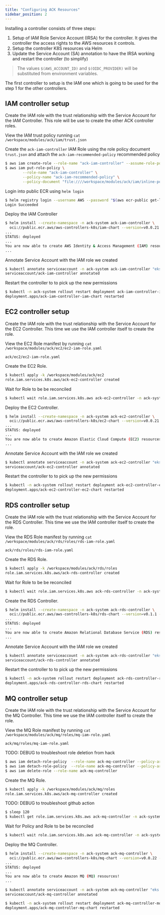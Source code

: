 ```yaml
---
title: "Configuring ACK Resources"
sidebar_position: 2
---
```


Installing a controller consists of three steps:
1. Setup of IAM Role Service Account (IRSA) for the controller. It gives the controller the access rights to the AWS resources it controls.
2. Setup the controller K8S resources via Helm
3. Update the Service Account (SA) annotation to have the IRSA working and restart the controller (to simplify)

>The values `$(AWS_ACCOUNT_ID)` and `$(OIDC_PROVIDER)` will be substituted from environment variables.

The first controller to setup is the IAM one which is going to be used for the step 1 for the other controllers.

## IAM controller setup
Create the IAM role with the trust relationship with the Service Account for the IAM Controller.
This role will be use to create the other ACK controller roles. 


View the IAM trust policy running `cat /workspace/modules/ack/iam/trust.json`

Create the `ack-iam-controller` IAM Role using the role policy document `trust.json` and attach the `ack-iam-recommended-policy` recommended policy
```bash hook=ack-install
$ aws iam create-role --role-name "ack-iam-controller" --assume-role-policy-document "$(envsubst </workspace/modules/ack/iam/trust.json)"
$ aws iam put-role-policy \
        --role-name "ack-iam-controller" \
        --policy-name "ack-iam-recommended-policy" \
        --policy-document "file:////workspace/modules/ack/iam/inline-policy.json"
```

Login into public ECR using `helm login`
```bash
$ helm registry login --username AWS --password "$(aws ecr-public get-login-password --region us-east-1)" public.ecr.aws
Login Succeeded
```

Deploy the IAM Controller
```bash
$ helm install --create-namespace -n ack-system ack-iam-controller \
  oci://public.ecr.aws/aws-controllers-k8s/iam-chart --version=v0.0.21 --set=aws.region=$AWS_DEFAULT_REGION --wait
...
STATUS: deployed
...
You are now able to create AWS Identity & Access Management (IAM) resources!
...
```

Annotate Service Account with the IAM role we created
```bash
$ kubectl annotate serviceaccount -n ack-system ack-iam-controller "eks.amazonaws.com/role-arn=arn:aws:iam::${AWS_ACCOUNT_ID}:role/ack-iam-controller"
serviceaccount/ack-iam-controller annotated
```
Restart the controller to to pick up the new permissions
```bash
$ kubectl -n ack-system rollout restart deployment ack-iam-controller-iam-chart
deployment.apps/ack-iam-controller-iam-chart restarted
```

## EC2 controller setup
Create the IAM role with the trust relationship with the Service Account for the EC2 Controller. This time we use the IAM controller itself to create the role.

View the EC2 Role manifest by running `cat /workspace/modules/ack/ec2/ec2-iam-role.yaml`

```file
ack/ec2/ec2-iam-role.yaml
```

Create the EC2 Role.
```bash
$ kubectl apply -k /workspace/modules/ack/ec2
role.iam.services.k8s.aws/ack-ec2-controller created
```

Wait for Role to be be reconciled
```bash
$ kubectl wait role.iam.services.k8s.aws ack-ec2-controller -n ack-system --for=condition=ACK.ResourceSynced --timeout=2m
```

Deploy the EC2 Controller.
```bash
$ helm install --create-namespace -n ack-system ack-ec2-controller \
  oci://public.ecr.aws/aws-controllers-k8s/ec2-chart --version=v0.0.21 --set=aws.region=$AWS_DEFAULT_REGION --wait
...
STATUS: deployed
...
You are now able to create Amazon Elastic Cloud Compute (EC2) resources!
...
```
Annotate Service Account with the IAM role we created
```bash
$ kubectl annotate serviceaccount -n ack-system ack-ec2-controller "eks.amazonaws.com/role-arn=arn:aws:iam::${AWS_ACCOUNT_ID}:role/ack-ec2-controller"
serviceaccount/ack-ec2-controller annotated
```
Restart the controller to to pick up the new permissions
```bash
$ kubectl -n ack-system rollout restart deployment ack-ec2-controller-ec2-chart
deployment.apps/ack-ec2-controller-ec2-chart restarted
```

## RDS controller setup
Create the IAM role with the trust relationship with the Service Account for the RDS Controller. This time we use the IAM controller itself to create the role.

View the RDS Role manifest by running `cat /workspace/modules/ack/rds/roles/rds-iam-role.yaml`
```file
ack/rds/roles/rds-iam-role.yaml
```
Create the RDS Role.
```bash
$ kubectl apply -k /workspace/modules/ack/rds/roles
role.iam.services.k8s.aws/ack-rds-controller created
```

Wait for Role to be be reconciled
```bash
$ kubectl wait role.iam.services.k8s.aws ack-rds-controller -n ack-system --for=condition=ACK.ResourceSynced --timeout=2m
```

Create the RDS Controller.
```bash
$ helm install --create-namespace -n ack-system ack-rds-controller \
  oci://public.ecr.aws/aws-controllers-k8s/rds-chart --version=v0.1.1 --set=aws.region=$AWS_DEFAULT_REGION --wait
...
STATUS: deployed
...
You are now able to create Amazon Relational Database Service (RDS) resources!
...
```
Annotate Service Account with the IAM role we created
```bash
$ kubectl annotate serviceaccount -n ack-system ack-rds-controller "eks.amazonaws.com/role-arn=arn:aws:iam::${AWS_ACCOUNT_ID}:role/ack-rds-controller"
serviceaccount/ack-rds-controller annotated
```
Restart the controller to to pick up the new permissions
```bash
$ kubectl -n ack-system rollout restart deployment ack-rds-controller-rds-chart
deployment.apps/ack-rds-controller-rds-chart restarted
```

## MQ controller setup
Create the IAM role with the trust relationship with the Service Account for the MQ Controller. This time we use the IAM controller itself to create the role.

View the MQ Role manifest by running `cat /workspace/modules/ack/mq/roles/mq-iam-role.yaml`
```file
ack/mq/roles/mq-iam-role.yaml
```


TODO: DEBUG to troubleshoot role deletion from hack
```bash
$ aws iam detach-role-policy  --role-name ack-mq-controller --policy-arn "arn:aws:iam::aws:policy/AmazonEC2FullAccess"
$ aws iam detach-role-policy  --role-name ack-mq-controller --policy-arn "arn:aws:iam::aws:policy/AmazonMQFullAccess"
$ aws iam delete-role --role-name ack-mq-controller
```

Create the MQ Role.
```bash
$ kubectl apply -k /workspace/modules/ack/mq/roles
role.iam.services.k8s.aws/ack-mq-controller created
```


TODO: DEBUG to troubleshoot github action
```bash timeout=180
$ sleep 120
$ kubectl get role.iam.services.k8s.aws ack-mq-controller -n ack-system -o yaml
```

Wait for Policy and Role to be be reconciled
```bash
$ kubectl wait role.iam.services.k8s.aws ack-mq-controller -n ack-system --for=condition=ACK.ResourceSynced --timeout=2m
```

Deploy the MQ Controller.
```bash
$ helm install --create-namespace -n ack-system ack-mq-controller \
  oci://public.ecr.aws/aws-controllers-k8s/mq-chart --version=v0.0.22 --set=aws.region=$AWS_DEFAULT_REGION --wait
...
STATUS: deployed
...
You are now able to create Amazon MQ (MQ) resources!
...
```
```bash
$ kubectl annotate serviceaccount -n ack-system ack-mq-controller "eks.amazonaws.com/role-arn=arn:aws:iam::${AWS_ACCOUNT_ID}:role/ack-mq-controller"
serviceaccount/ack-mq-controller annotated
```
```bash
$ kubectl -n ack-system rollout restart deployment ack-mq-controller-mq-chart
deployment.apps/ack-mq-controller-mq-chart restarted
```